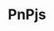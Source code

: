 ---
title: "PnPjs"
description: "PnPjs is a collection of fluent libraries for consuming SharePoint, Graph, and Office 365 REST APIs in a type-safe way. You can use it within SharePoint Framework, Nodejs, or any JavaScript project. "
image: "images/sdks-background-pnpjs.webp"
externalUrl: "https://pnp.github.io/pnpjs/"
---